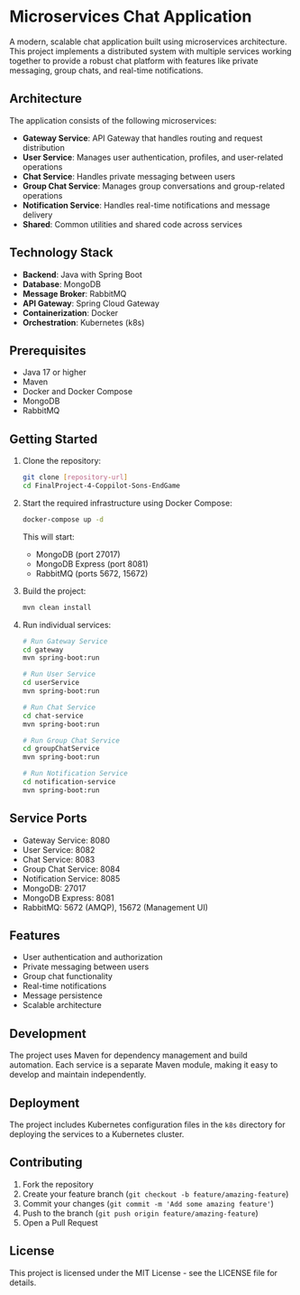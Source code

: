 # Microservices Chat Application

A modern, scalable chat application built using microservices architecture. This project implements a distributed system with multiple services working together to provide a robust chat platform with features like private messaging, group chats, and real-time notifications.

## Architecture

The application consists of the following microservices:

- **Gateway Service**: API Gateway that handles routing and request distribution
- **User Service**: Manages user authentication, profiles, and user-related operations
- **Chat Service**: Handles private messaging between users
- **Group Chat Service**: Manages group conversations and group-related operations
- **Notification Service**: Handles real-time notifications and message delivery
- **Shared**: Common utilities and shared code across services

## Technology Stack

- **Backend**: Java with Spring Boot
- **Database**: MongoDB
- **Message Broker**: RabbitMQ
- **API Gateway**: Spring Cloud Gateway
- **Containerization**: Docker
- **Orchestration**: Kubernetes (k8s)

## Prerequisites

- Java 17 or higher
- Maven
- Docker and Docker Compose
- MongoDB
- RabbitMQ

## Getting Started

1. Clone the repository:
   ```bash
   git clone [repository-url]
   cd FinalProject-4-Coppilot-Sons-EndGame
   ```

2. Start the required infrastructure using Docker Compose:
   ```bash
   docker-compose up -d
   ```
   This will start:
   - MongoDB (port 27017)
   - MongoDB Express (port 8081)
   - RabbitMQ (ports 5672, 15672)

3. Build the project:
   ```bash
   mvn clean install
   ```

4. Run individual services:
   ```bash
   # Run Gateway Service
   cd gateway
   mvn spring-boot:run

   # Run User Service
   cd userService
   mvn spring-boot:run

   # Run Chat Service
   cd chat-service
   mvn spring-boot:run

   # Run Group Chat Service
   cd groupChatService
   mvn spring-boot:run

   # Run Notification Service
   cd notification-service
   mvn spring-boot:run
   ```

## Service Ports

- Gateway Service: 8080
- User Service: 8082
- Chat Service: 8083
- Group Chat Service: 8084
- Notification Service: 8085
- MongoDB: 27017
- MongoDB Express: 8081
- RabbitMQ: 5672 (AMQP), 15672 (Management UI)

## Features

- User authentication and authorization
- Private messaging between users
- Group chat functionality
- Real-time notifications
- Message persistence
- Scalable architecture

## Development

The project uses Maven for dependency management and build automation. Each service is a separate Maven module, making it easy to develop and maintain independently.

## Deployment

The project includes Kubernetes configuration files in the `k8s` directory for deploying the services to a Kubernetes cluster.

## Contributing

1. Fork the repository
2. Create your feature branch (`git checkout -b feature/amazing-feature`)
3. Commit your changes (`git commit -m 'Add some amazing feature'`)
4. Push to the branch (`git push origin feature/amazing-feature`)
5. Open a Pull Request

## License

This project is licensed under the MIT License - see the LICENSE file for details. 